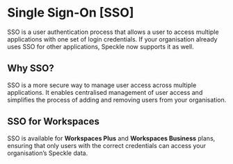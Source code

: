 # Single Sign-On [SSO]

SSO is a user authentication process that allows a user to access multiple applications with one set of login credentials. If your organisation already uses SSO for other applications, Speckle now supports it as well.

## Why SSO?

SSO is a more secure way to manage user access across multiple applications. It enables centralised management of user access and simplifies the process of adding and removing users from your organisation.

## SSO for Workspaces

SSO is available for **Workspaces Plus** and **Workspaces Business** plans, ensuring that only users with the correct credentials can access your organisation’s Speckle data.

